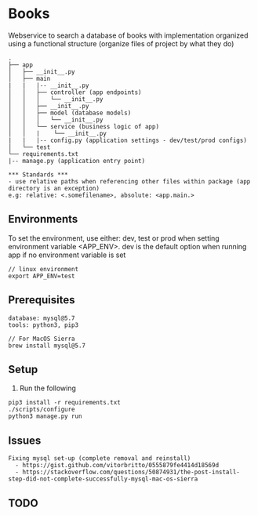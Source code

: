 # Books
Webservice to search a database of books with implementation organized using a functional structure (organize files of project by what they do)

```
.
├── app
│   ├── __init__.py
│   ├── main
|   |   |-- __init__.py
│   │   ├── controller (app endpoints)
│   │   │   └── __init__.py
│   │   ├── __init__.py
│   │   ├── model (database models)
│   │   │   └── __init__.py
│   │   └── service (business logic of app)
│   │   |    └── __init__.py
|   |   |-- config.py (application settings - dev/test/prod configs)
│   └── test
└── requirements.txt
|-- manage.py (application entry point)

*** Standards ***
- use relative paths when referencing other files within package (app directory is an exception)
e.g: relative: <.somefilename>, absolute: <app.main.>
```

## Environments
To set the environment, use either: dev, test or prod when setting environment variable <APP_ENV>. dev is the default option when running app if no environment variable is set
```
// linux environment
export APP_ENV=test
```

## Prerequisites
```
database: mysql@5.7
tools: python3, pip3

// For MacOS Sierra
brew install mysql@5.7

```

## Setup

1. Run the following
```
pip3 install -r requirements.txt
./scripts/configure
python3 manage.py run
```

## Issues
```
Fixing mysql set-up (complete removal and reinstall)
  - https://gist.github.com/vitorbritto/0555879fe4414d18569d
  - https://stackoverflow.com/questions/50874931/the-post-install-step-did-not-complete-successfully-mysql-mac-os-sierra
```

## TODO

